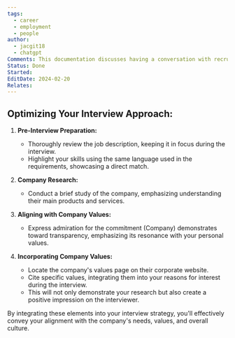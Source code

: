 ```yaml
---
tags:
  - career
  - employment
  - people
author:
  - jacgit18
  - chatgpt
Comments: This documentation discusses having a conversation with recruiters.
Status: Done
Started: 
EditDate: 2024-02-20
Relates:
---
```

## **Optimizing Your Interview Approach:**

1. **Pre-Interview Preparation:**
   - Thoroughly review the job description, keeping it in focus during the interview.
   - Highlight your skills using the same language used in the requirements, showcasing a direct match.

2. **Company Research:**
   - Conduct a brief study of the company, emphasizing understanding their main products and services.

3. **Aligning with Company Values:**
   - Express admiration for the commitment (Company) demonstrates toward transparency, emphasizing its resonance with your personal values.

4. **Incorporating Company Values:**
   - Locate the company's values page on their corporate website.
   - Cite specific values, integrating them into your reasons for interest during the interview.
   - This will not only demonstrate your research but also create a positive impression on the interviewer.

By integrating these elements into your interview strategy, you'll effectively convey your alignment with the company's needs, values, and overall culture.